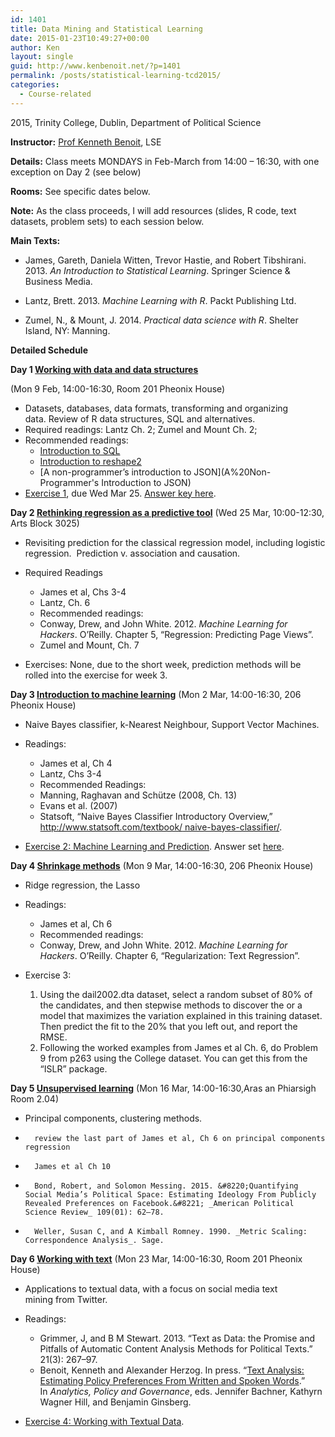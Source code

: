 ```yaml
---
id: 1401
title: Data Mining and Statistical Learning
date: 2015-01-23T10:49:27+00:00
author: Ken
layout: single
guid: http://www.kenbenoit.net/?p=1401
permalink: /posts/statistical-learning-tcd2015/
categories:
  - Course-related
---
```

2015, Trinity College, Dublin, Department of Political Science

**Instructor:** [Prof Kenneth Benoit](mailto:kbenoit@lse.ac.uk), LSE

**Details:** Class meets MONDAYS in Feb-March from 14:00 &#8211; 16:30, with one exception on Day 2 (see below)

**Rooms:** See specific dates below.

**Note:** As the class proceeds, I will add resources (slides, R code, text datasets, problem sets) to each session below.

**Main Texts:**

-   James, Gareth, Daniela Witten, Trevor Hastie, and Robert Tibshirani. 2013. _An Introduction to Statistical Learning_. Springer Science & Business Media.

-   Lantz, Brett. 2013. _Machine Learning with R_. Packt Publishing Ltd.

-   Zumel, N., & Mount, J. 2014. _Practical data science with R_. Shelter Island, NY: Manning.


**Detailed Schedule**

**Day 1 [Working with data and data structures](http://www.kenbenoit.net/courses/dmslTCD2015/Day1_Data.pdf)**

(Mon 9 Feb, 14:00-16:30, Room 201 Pheonix House)

- Datasets, databases, data formats, transforming and organizing data. Review of R data structures, SQL and alternatives.
- Required readings: Lantz Ch. 2; Zumel and Mount Ch. 2;
- Recommended readings:
  * [Introduction to SQL](http://www.sqlcourse.com)
  * [Introduction to reshape2](http://seananderson.ca/2013/10/19/reshape.html)
  * [A non-programmer&#8217;s introduction to JSON](A%20Non-Programmer's Introduction to JSON)
- [Exercise 1](http://www.kenbenoit.net/courses/dmslTCD2015/Day1_Exercise.html "Exercise 1"), due Wed Mar 25. [Answer key here](http://www.kenbenoit.net/courses/dmslTCD2015/Day1_Exercise_Answers.html).


**Day 2 [Rethinking regression as a predictive tool](http://www.kenbenoit.net/courses/dmslTCD2015/Day2_Regression.pdf)**
(Wed 25 Mar, 10:00-12:30, Arts Block 3025)


-   Revisiting prediction for the classical regression model, including logistic regression.  Prediction v. association and causation.

- Required Readings
  * James et al, Chs 3-4
  * Lantz, Ch. 6
  * Recommended readings:
  * Conway, Drew, and John White. 2012. _Machine Learning for Hackers_. O&#8217;Reilly. Chapter 5, &#8220;Regression: Predicting Page Views&#8221;.
  * Zumel and Mount, Ch. 7
- Exercises: None, due to the short week, prediction methods will be rolled into the exercise for week 3.


**Day 3 [Introduction to machine learning](http://www.kenbenoit.net/courses/dmslTCD2015/Day3_ML.pdf)**
 (Mon 2 Mar, 14:00-16:30, 206 Pheonix House)


-   Naive Bayes classifier, k-Nearest Neighbour, Support Vector Machines.

- Readings:
  * James et al, Ch 4
  * Lantz, Chs 3-4
  * Recommended Readings:
  * Manning, Raghavan and Schütze (2008, Ch. 13)
  * Evans et al. (2007)
  * Statsoft, “Naive Bayes Classifier Introductory Overview,” [http://www.statsoft.com/textbook/ naive-bayes-classifier/](http://www.statsoft.com/textbook/%20naive-bayes-classifier/).
- [Exercise 2: Machine Learning and Prediction](http://www.kenbenoit.net/courses/dmslTCD2015/Days2-3_Exercise.html). Answer set [here](http://www.kenbenoit.net/courses/dmslTCD2015/Days2-3_Exercise_Answers.html).


**Day 4 [Shrinkage methods](http://www.kenbenoit.net/courses/dmslTCD2015/Day4_Shrinkage.pdf)**
 (Mon 9 Mar, 14:00-16:30, 206 Pheonix House)


- Ridge regression, the Lasso

- Readings:
  * James et al, Ch 6
  * Recommended readings:
  * Conway, Drew, and John White. 2012. _Machine Learning for Hackers_. O&#8217;Reilly. Chapter 6, &#8220;Regularization: Text Regression&#8221;.
- Exercise 3:
    1. Using the dail2002.dta dataset, select a random subset of 80% of the candidates, and then stepwise methods to discover the or a model that maximizes the variation explained in this training dataset. Then predict the fit to the 20% that you left out, and report the RMSE.
    2. Following the worked examples from James et al Ch. 6, do Problem 9 from p263 using the College dataset. You can get this from the &#8220;ISLR&#8221; package.


**Day 5 [Unsupervised learning](http://www.kenbenoit.net/courses/dmslTCD2015/Day5_Unsupervised.pdf)**
 (Mon 16 Mar, 14:00-16:30,Aras an Phiarsigh Room 2.04)

-   Principal components, clustering methods.

-       review the last part of James et al, Ch 6 on principal components regression

-       James et al Ch 10



-       Bond, Robert, and Solomon Messing. 2015. &#8220;Quantifying Social Media’s Political Space: Estimating Ideology From Publicly Revealed Preferences on Facebook.&#8221; _American Political Science Review_ 109(01): 62–78.

-       Weller, Susan C, and A Kimball Romney. 1990. _Metric Scaling: Correspondence Analysis_. Sage.


**Day 6 [Working with text](http://www.kenbenoit.net/courses/dmslTCD2015/Day6_Text.pdf)**
 (Mon 23 Mar, 14:00-16:30, Room 201 Pheonix House)


-   Applications to textual data, with a focus on social media text mining from Twitter.

- Readings:
  * Grimmer, J, and B M Stewart. 2013. &#8220;Text as Data: the Promise and Pitfalls of Automatic Content Analysis Methods for Political Texts.&#8221; 21(3): 267–97.
  * Benoit, Kenneth and Alexander Herzog. In press. &#8220;[Text Analysis: Estimating Policy Preferences From Written and Spoken Words](http://www.kenbenoit.net/pdfs/HerzogBenoit_bookchapter.pdf).&#8221; In _Analytics, Policy and Governance_, eds. Jennifer Bachner, Kathyrn Wagner Hill, and Benjamin Ginsberg.
- [Exercise 4: Working with Textual Data](http://www.kenbenoit.net/courses/dmslTCD2015/Days5-6_Exercise.html).

&nbsp;
